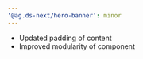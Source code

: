```yaml
---
'@ag.ds-next/hero-banner': minor
---
```


- Updated padding of content
- Improved modularity of component
